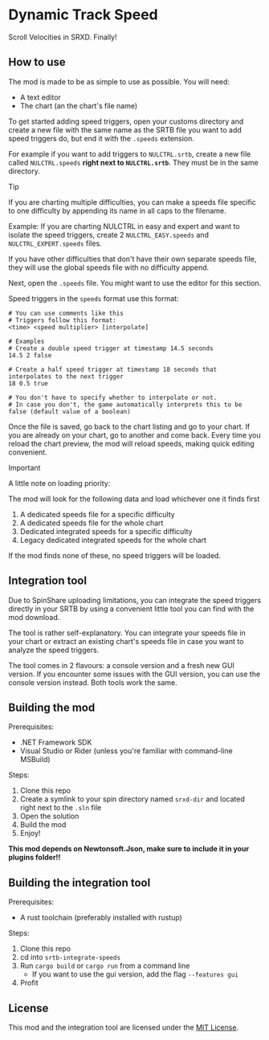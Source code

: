 # Dynamic Track Speed

Scroll Velocities in SRXD. Finally!

## How to use

The mod is made to be as simple to use as possible. You will need:
- A text editor
- The chart (an the chart's file name)

To get started adding speed triggers, open your customs directory and create a new file with the same name as the SRTB file you want to add speed triggers do, but end it with the `.speeds` extension.

For example if you want to add triggers to `NULCTRL.srtb`, create a new file called `NULCTRL.speeds` **right next to `NULCTRL.srtb`**. They must be in the same directory.

> [!TIP]
> 
> If you are charting multiple difficulties, you can make a speeds file specific to one difficulty by appending its name in all caps to the filename.
> 
> Example: If you are charting NULCTRL in easy and expert and want to isolate the speed triggers, create 2 `NULCTRL_EASY.speeds` and `NULCTRL_EXPERT.speeds` files.
> 
> If you have other difficulties that don't have their own separate speeds file, they will use the global speeds file with no difficulty append.

Next, open the `.speeds` file. You might want to use the editor for this section.

Speed triggers in the `speeds` format use this format:
```
# You can use comments like this
# Triggers follow this format:
<time> <speed multiplier> [interpolate]

# Examples
# Create a double speed trigger at timestamp 14.5 seconds
14.5 2 false

# Create a half speed trigger at timestamp 18 seconds that interpolates to the next trigger
18 0.5 true

# You don't have to specify whether to interpolate or not.
# In case you don't, the game automatically interprets this to be false (default value of a boolean)
```

Once the file is saved, go back to the chart listing and go to your chart. If you are already on your chart, go to another and come back. Every time you reload the chart preview, the mod will reload speeds, making quick editing convenient.

> [!IMPORTANT]
> 
> A little note on loading priority:
> 
> The mod will look for the following data and load whichever one it finds first
> 1. A dedicated speeds file for a specific difficulty
> 2. A dedicated speeds file for the whole chart
> 3. Dedicated integrated speeds for a specific difficulty
> 4. Legacy dedicated integrated speeds for the whole chart
> 
> If the mod finds none of these, no speed triggers will be loaded.

## Integration tool

Due to SpinShare uploading limitations, you can integrate the speed triggers directly in your SRTB by using a convenient little tool you can find with the mod download.

The tool is rather self-explanatory. You can integrate your speeds file in your chart or extract an existing chart's speeds file in case you want to analyze the speed triggers.

The tool comes in 2 flavours: a console version and a fresh new GUI version. If you encounter some issues with the GUI version, you can use the console version instead. Both tools work the same.

## Building the mod

Prerequisites:
- .NET Framework SDK
- Visual Studio or Rider (unless you're familiar with command-line MSBuild)

Steps:
1. Clone this repo
2. Create a symlink to your spin directory named `srxd-dir` and located right next to the `.sln` file
3. Open the solution
4. Build the mod
5. Enjoy!

**This mod depends on Newtonsoft.Json, make sure to include it in your plugins folder!!**

## Building the integration tool

Prerequisites:
- A rust toolchain (preferably installed with rustup)

Steps:
1. Clone this repo
2. cd into `srtb-integrate-speeds`
3. Run `cargo build` or `cargo run` from a command line
   - If you want to use the gui version, add the flag `--features gui`
4. Profit

## License

This mod and the integration tool are licensed under the [MIT License](LICENSE).
